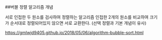 ##버블 정렬 알고리즘 개념

서로 인접한 두 원소를 검사하여 정렬하는 알고리즘
인접한 2개의 원소를 비교하여 크기가 순서대로 정렬되어있지 않으면 서로 교환한다.
(선택 정렬과 기본 개념이 유사)

https://gmlwjd9405.github.io/2018/05/06/algorithm-bubble-sort.html
